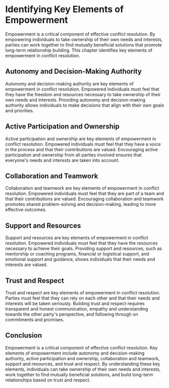 # Identifying Key Elements of Empowerment

Empowerment is a critical component of effective conflict resolution. By empowering individuals to take ownership of their own needs and interests, parties can work together to find mutually beneficial solutions that promote long-term relationship building. This chapter identifies key elements of empowerment in conflict resolution.

Autonomy and Decision-Making Authority
--------------------------------------

Autonomy and decision-making authority are key elements of empowerment in conflict resolution. Empowered individuals must feel that they have the freedom and resources necessary to take ownership of their own needs and interests. Providing autonomy and decision-making authority allows individuals to make decisions that align with their own goals and priorities.

Active Participation and Ownership
----------------------------------

Active participation and ownership are key elements of empowerment in conflict resolution. Empowered individuals must feel that they have a voice in the process and that their contributions are valued. Encouraging active participation and ownership from all parties involved ensures that everyone's needs and interests are taken into account.

Collaboration and Teamwork
--------------------------

Collaboration and teamwork are key elements of empowerment in conflict resolution. Empowered individuals must feel that they are part of a team and that their contributions are valued. Encouraging collaboration and teamwork promotes shared problem-solving and decision-making, leading to more effective outcomes.

Support and Resources
---------------------

Support and resources are key elements of empowerment in conflict resolution. Empowered individuals must feel that they have the resources necessary to achieve their goals. Providing support and resources, such as mentorship or coaching programs, financial or logistical support, and emotional support and guidance, shows individuals that their needs and interests are valued.

Trust and Respect
-----------------

Trust and respect are key elements of empowerment in conflict resolution. Parties must feel that they can rely on each other and that their needs and interests will be taken seriously. Building trust and respect requires transparent and honest communication, empathy and understanding towards the other party's perspective, and following through on commitments and promises.

Conclusion
----------

Empowerment is a critical component of effective conflict resolution. Key elements of empowerment include autonomy and decision-making authority, active participation and ownership, collaboration and teamwork, support and resources, and trust and respect. By understanding these key elements, individuals can take ownership of their own needs and interests, work together to find mutually beneficial solutions, and build long-term relationships based on trust and respect.
